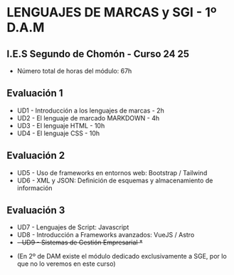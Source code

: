 # LENGUAJES DE MARCAS y SGI - 1º D.A.M 
## I.E.S Segundo de Chomón - Curso 24 25

- Número total de horas del módulo: 67h

## Evaluación 1

- UD1 - Introducción a los lenguajes de marcas - 2h
- UD2 - El lenguaje de marcado MARKDOWN - 4h
- UD3 - El lenguaje HTML - 10h
- UD4 - El lenguaje CSS - 10h

## Evaluación 2

- UD5 - Uso de frameworks en entornos web: Bootstrap / Tailwind
- UD6 - XML y JSON: Definición de esquemas y almacenamiento de información

## Evaluación 3

- UD7 - Lenguajes de Script: Javascript
- UD8 - Introducción a Frameworks avanzados: VueJS / Astro
- ~~- UD9 - Sistemas de Gestión Empresarial *~~

* (En 2º de DAM existe el módulo dedicado exclusivamente a SGE, por lo que no lo veremos en este curso)